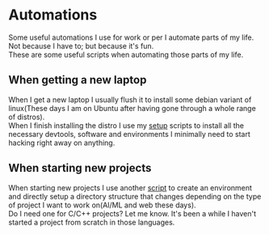 # Automations

Some useful automations I use for work or per
I automate parts of my life. Not because I have to; but because it's fun.<br />
These are some useful scripts when automating those parts of my life.

## When getting a new laptop
When I get a new laptop I usually flush it to install some debian variant of linux(These days I am on Ubuntu after having gone through a whole range of distros).<br />
When I finish installing the distro I use my [setup](setup.sh) scripts to install all the necessary devtools, software and environments I minimally need to start hacking right away on anything.

## When starting new projects
When starting new projects I use another [script](create_envs_dirs.sh) to create an environment and directly setup a directory structure that changes depending on the type of project I want to work on(AI/ML and web these days).<br />
Do I need one for C/C++ projects? Let me know. It's been a while I haven't started a project from scratch in those languages.
